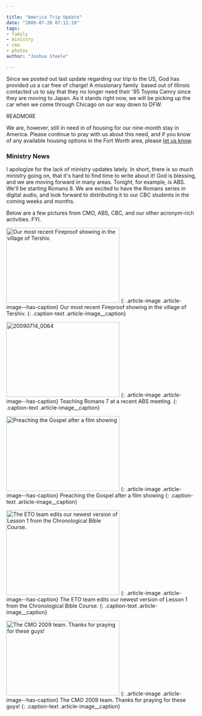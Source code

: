 ```yaml
---

title: "America Trip Update"
date: "2009-07-28 07:12:19"
tags:
- family
- ministry
- cmo
- photos
author: "Joshua Steele"

---
```


Since we posted out last update regarding our trip to the US, God has provided us a car free of charge! A missionary family  based out of Illinois contacted us to say that they no longer need their '95 Toyota Camry since they are moving to Japan. As it stands right now, we will be picking up the car when we come through Chicago on our way down to DFW.

READMORE

We are, however, still in need in of housing for our nine-month stay in America. Please continue to pray with us about this need, and if you know of any available housing options in the Fort Worth area, please <a href="http://www.ofreport.com/contact/">let us know</a>.

### Ministry News

I apologize for the lack of ministry updates lately. In short, there is so much ministry going on, that it's hard to find time to write about it! God is blessing, and we are moving forward in many areas. Tonight, for example, is ABS. We'll be starting Romans 8. We are excited to have the Romans series in digital audio, and look forward to distributing it to our CBC students in the coming weeks and months.

Below are a few pictures from CMO, ABS, CBC, and our other acronym-rich activities. FYI.

<a href="//d21yo20tm8bmc2.cloudfront.net/2009/07/20090726_0019.JPG"><img class="size-medium wp-image-846" title="20090726_0019" src="//d21yo20tm8bmc2.cloudfront.net/2009/07/20090726_0019-300x199.jpg" alt="Our most recent Fireproof showing in the village of Tershiv." width="300" height="199" /></a>
{: .article-image .article-image--has-caption}
Our most recent Fireproof showing in the village of Tershiv.
{: .caption-text .article-image__caption}

<a href="//d21yo20tm8bmc2.cloudfront.net/2009/07/20090714_0064.JPG"><img class="size-medium wp-image-847" title="20090714_0064" src="//d21yo20tm8bmc2.cloudfront.net/2009/07/20090714_0064-300x199.jpg" alt="20090714_0064" width="300" height="199" /></a>
{: .article-image .article-image--has-caption}
Teaching Romans 7 at a recent ABS meeting.
{: .caption-text .article-image__caption}

<a href="//d21yo20tm8bmc2.cloudfront.net/2009/07/20090621_0560.jpg"><img class="size-medium wp-image-849" title="20090621_0560" src="//d21yo20tm8bmc2.cloudfront.net/2009/07/20090621_0560-300x199.jpg" alt="Preaching the Gospel after a film showing" width="300" height="199" /></a>
{: .article-image .article-image--has-caption}
Preaching the Gospel after a film showing
{: .caption-text .article-image__caption}

<a href="//d21yo20tm8bmc2.cloudfront.net/2009/07/20090724_0107.JPG"><img class="size-medium wp-image-852" title="20090724_0107" src="//d21yo20tm8bmc2.cloudfront.net/2009/07/20090724_0107-300x225.jpg" alt="The ETO team edits our newest version of Lesson 1 from the Chronological Bible Course." width="300" height="225" /></a>
{: .article-image .article-image--has-caption}
The ETO team edits our newest version of Lesson 1 from the Chronological Bible Course.
{: .caption-text .article-image__caption}

<a href="//d21yo20tm8bmc2.cloudfront.net/2009/07/20090628_0604.JPG"><img class="size-medium wp-image-850" title="20090628_0604" src="//d21yo20tm8bmc2.cloudfront.net/2009/07/20090628_0604-300x199.jpg" alt="The CMO 2009 team. Thanks for praying for these guys!" width="300" height="199" /></a>
{: .article-image .article-image--has-caption}
The CMO 2009 team. Thanks for praying for these guys!
{: .caption-text .article-image__caption}
